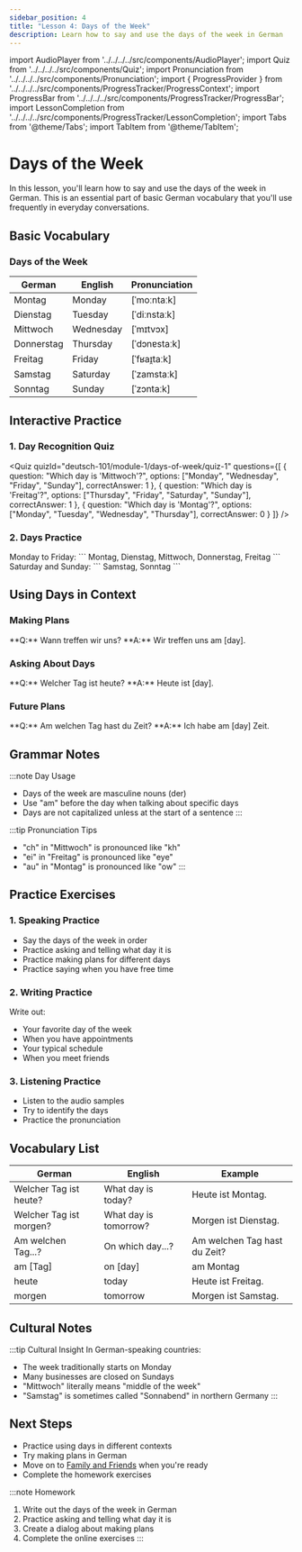 ```yaml
---
sidebar_position: 4
title: "Lesson 4: Days of the Week"
description: Learn how to say and use the days of the week in German
---
```


import AudioPlayer from '../../../../src/components/AudioPlayer';
import Quiz from '../../../../src/components/Quiz';
import Pronunciation from '../../../../src/components/Pronunciation';
import { ProgressProvider } from '../../../../src/components/ProgressTracker/ProgressContext';
import ProgressBar from '../../../../src/components/ProgressTracker/ProgressBar';
import LessonCompletion from '../../../../src/components/ProgressTracker/LessonCompletion';
import Tabs from '@theme/Tabs';
import TabItem from '@theme/TabItem';

<ProgressProvider>
  <LessonCompletion lessonId="deutsch-101/module-1/days-of-week" title="Days of the Week" />
  <ProgressBar />

# Days of the Week

In this lesson, you'll learn how to say and use the days of the week in German. This is an essential part of basic German vocabulary that you'll use frequently in everyday conversations.

## Basic Vocabulary

<div className="lesson-content">

### Days of the Week

| German | English | Pronunciation |
|--------|---------|---------------|
| Montag | Monday | [ˈmoːntaːk] |
| Dienstag | Tuesday | [ˈdiːnstaːk] |
| Mittwoch | Wednesday | [ˈmɪtvɔx] |
| Donnerstag | Thursday | [ˈdɔnɐstaːk] |
| Freitag | Friday | [ˈfʁaɪ̯taːk] |
| Samstag | Saturday | [ˈzamstaːk] |
| Sonntag | Sunday | [ˈzɔntaːk] |

<AudioPlayer src="/audio/days-of-week/days.mp3" />

</div>

## Interactive Practice

### 1. Day Recognition Quiz

<Quiz
  quizId="deutsch-101/module-1/days-of-week/quiz-1"
  questions={[
    {
      question: "Which day is 'Mittwoch'?",
      options: ["Monday", "Wednesday", "Friday", "Sunday"],
      correctAnswer: 1
    },
    {
      question: "Which day is 'Freitag'?",
      options: ["Thursday", "Friday", "Saturday", "Sunday"],
      correctAnswer: 1
    },
    {
      question: "Which day is 'Montag'?",
      options: ["Monday", "Tuesday", "Wednesday", "Thursday"],
      correctAnswer: 0
    }
  ]}
/>

### 2. Days Practice

<Tabs>
<TabItem value="weekdays" label="Weekdays" default>
  Monday to Friday:
  ```
  Montag, Dienstag, Mittwoch, Donnerstag, Freitag
  ```
</TabItem>
<TabItem value="weekend" label="Weekend">
  Saturday and Sunday:
  ```
  Samstag, Sonntag
  ```
</TabItem>
</Tabs>

## Using Days in Context

### Making Plans

<div className="practice-box">
  **Q:** Wann treffen wir uns?  
  **A:** Wir treffen uns am [day].
</div>

### Asking About Days

<div className="practice-box">
  **Q:** Welcher Tag ist heute?  
  **A:** Heute ist [day].
</div>

### Future Plans

<div className="practice-box">
  **Q:** Am welchen Tag hast du Zeit?  
  **A:** Ich habe am [day] Zeit.
</div>

## Grammar Notes

:::note Day Usage
- Days of the week are masculine nouns (der)
- Use "am" before the day when talking about specific days
- Days are not capitalized unless at the start of a sentence
:::

:::tip Pronunciation Tips
- "ch" in "Mittwoch" is pronounced like "kh"
- "ei" in "Freitag" is pronounced like "eye"
- "au" in "Montag" is pronounced like "ow"
:::

## Practice Exercises

### 1. Speaking Practice
- Say the days of the week in order
- Practice asking and telling what day it is
- Practice making plans for different days
- Practice saying when you have free time

### 2. Writing Practice
Write out:
- Your favorite day of the week
- When you have appointments
- Your typical schedule
- When you meet friends

### 3. Listening Practice
- Listen to the audio samples
- Try to identify the days
- Practice the pronunciation

## Vocabulary List

| German | English | Example |
|--------|---------|----------|
| Welcher Tag ist heute? | What day is today? | Heute ist Montag. |
| Welcher Tag ist morgen? | What day is tomorrow? | Morgen ist Dienstag. |
| Am welchen Tag...? | On which day...? | Am welchen Tag hast du Zeit? |
| am [Tag] | on [day] | am Montag |
| heute | today | Heute ist Freitag. |
| morgen | tomorrow | Morgen ist Samstag. |

## Cultural Notes

:::tip Cultural Insight
In German-speaking countries:
- The week traditionally starts on Monday
- Many businesses are closed on Sundays
- "Mittwoch" literally means "middle of the week"
- "Samstag" is sometimes called "Sonnabend" in northern Germany
:::

## Next Steps

- Practice using days in different contexts
- Try making plans in German
- Move on to [Family and Friends](../module-2/family) when you're ready
- Complete the homework exercises

:::note Homework
1. Write out the days of the week in German
2. Practice asking and telling what day it is
3. Create a dialog about making plans
4. Complete the online exercises
:::

</ProgressProvider> 